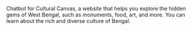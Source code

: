 Chatbot for Cultural Canvas, a website that helps you explore the hidden gems of West Bengal, such as monuments, food, art, and more. You can learn about the rich and diverse culture of Bengal.
